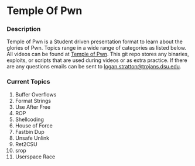 # Temple Of Pwn

### Description
Temple of Pwn is a Student driven presentation format to learn about the glories of Pwn. Topics range in a wide range of categories as listed below. All videos can be found at <a href="https://www.youtube.com/playlist?list=PLiCcguURxSpbD9M0ha-Mvs-vLYt-VKlWt">Temple of Pwn</a>. This git repo stores any binaries, exploits, or scripts that are used during videos or as extra practice. If there are any questions emails can be sent to logan.stratton@trojans.dsu.edu.
### Current Topics

1. Buffer Overflows
2. Format Strings
3. Use After Free
4. ROP
5. Shellcoding
6. House of Force
7. Fastbin Dup
8. Unsafe Unlink
9. Ret2CSU
10. srop
11. Userspace Race 



